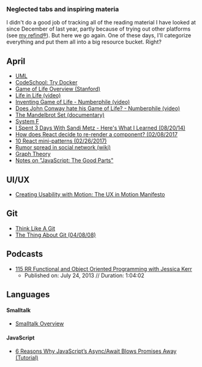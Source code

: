 ### Neglected tabs and inspiring materia

I didn't do a good job of tracking all of the reading material I have looked at
since December of last year, partly because of trying out other platforms (see
[my refind®](https://refind.com/newswim)). But here we go again. One of these
days, I'll categorize everything and put them all into a big resource bucket. Right?


## April

- [UML](https://en.wikipedia.org/wiki/Unified_Modeling_Language)
- [CodeSchool: Try Docker](https://www.codeschool.com/courses/try-docker)
- [Game of Life Overview (Stanford)](http://web.stanford.edu/~cdebs/GameOfLife/)
- [Life in Life (video)](https://youtu.be/xP5-iIeKXE8)
- [Inventing Game of Life - Numberphile (video)](https://youtu.be/R9Plq-D1gEk)
- [Does John Conway hate his Game of Life? - Numberphile (video)](https://youtu.be/E8kUJL04ELA)
- [The Mandelbrot Set (documentary)](https://youtu.be/56gzV0od6DU)
- [System F](https://en.wikipedia.org/wiki/System_F)
- [I Spent 3 Days With Sandi Metz - Here's What I Learned (08/20/14)](https://blog.red-badger.com/blog/2014/08/20/i-spent-3-days-with-sandi-metz-heres-what-i-learned)
- [How does React decide to re-render a component? (02/08/2017](http://lucybain.com/blog/2017/react-js-when-to-rerender/)
- [10 React mini-patterns (02/26/2017)](https://hackernoon.com/10-react-mini-patterns-c1da92f068c5)
- [Rumor spread in social network (wiki)](https://en.wikipedia.org/wiki/Rumor_spread_in_social_network)
- [Graph Theory](https://en.wikipedia.org/wiki/Graph_theory)
- [Notes on "JavaScript: The Good Parts"](https://github.com/iteles/Javascript-the-Good-Parts-notes)

## UI/UX

- [Creating Usability with Motion: The UX in Motion Manifesto](https://medium.com/ux-in-motion/creating-usability-with-motion-the-ux-in-motion-manifesto-a87a4584ddc)



## Git

- [Think Like A Git](http://think-like-a-git.net/)
- [The Thing About Git (04/08/08)](http://2ndscale.com/rtomayko/2008/the-thing-about-git)

## Podcasts

- [115 RR Functional and Object Oriented Programming with Jessica Kerr](https://devchat.tv/ruby-rogues/115-rr-functional-and-object-oriented-programming-with-jessica-kerr)
    - Published on: July 24, 2013 // Duration: 1:04:02


## Languages

#### Smalltalk

- [Smalltalk Overview](http://web.cecs.pdx.edu/~harry/musings/SmalltalkOverview.html)

#### JavaScript

- [6 Reasons Why JavaScript’s Async/Await Blows Promises Away (Tutorial)](https://hackernoon.com/6-reasons-why-javascripts-async-await-blows-promises-away-tutorial-c7ec10518dd9)
